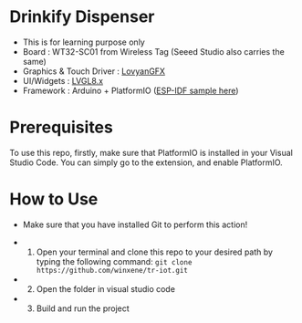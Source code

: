 # Drinkify Dispenser


- This is for learning purpose only
- Board : WT32-SC01 from Wireless Tag (Seeed Studio also carries the same)  
- Graphics & Touch Driver : [LovyanGFX](https://github.com/lovyan03/LovyanGFX)
- UI/Widgets : [LVGL8.x](https://github.com/lvgl/lvgl)
- Framework : Arduino + PlatformIO ([ESP-IDF sample here](https://github.com/sukesh-ak/LVGL8-WT32-SC01-IDF)) 

# Prerequisites
To use this repo, firstly, make sure that PlatformIO is installed in your Visual Studio Code. You can simply go to the extension, and enable PlatformIO. 


# How to Use

* Make sure that you have installed Git to perform this action!

- 1. Open your terminal and clone this repo to your desired path by typing the following command:
```git clone https://github.com/winxene/tr-iot.git```

- 2. Open the folder in visual studio code
- 3. Build and run the project
